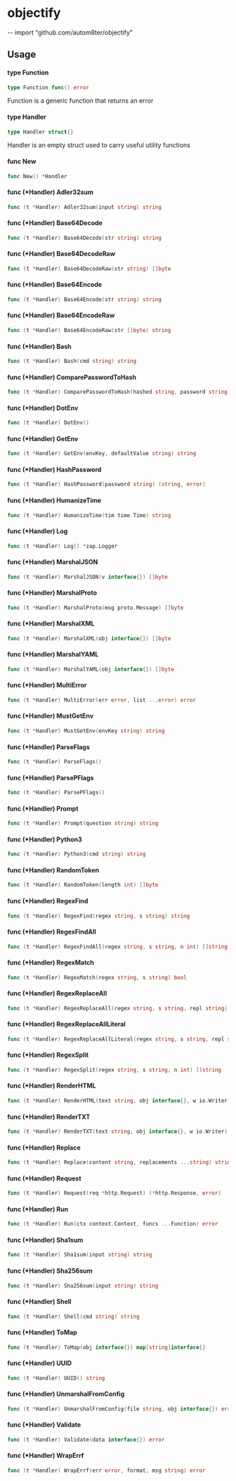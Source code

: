 # objectify
--
    import "github.com/autom8ter/objectify"


## Usage

#### type Function

```go
type Function func() error
```

Function is a generic function that returns an error

#### type Handler

```go
type Handler struct{}
```

Handler is an empty struct used to carry useful utility functions

#### func  New

```go
func New() *Handler
```

#### func (*Handler) Adler32sum

```go
func (t *Handler) Adler32sum(input string) string
```

#### func (*Handler) Base64Decode

```go
func (t *Handler) Base64Decode(str string) string
```

#### func (*Handler) Base64DecodeRaw

```go
func (t *Handler) Base64DecodeRaw(str string) []byte
```

#### func (*Handler) Base64Encode

```go
func (t *Handler) Base64Encode(str string) string
```

#### func (*Handler) Base64EncodeRaw

```go
func (t *Handler) Base64EncodeRaw(str []byte) string
```

#### func (*Handler) Bash

```go
func (t *Handler) Bash(cmd string) string
```

#### func (*Handler) ComparePasswordToHash

```go
func (t *Handler) ComparePasswordToHash(hashed string, password string) error
```

#### func (*Handler) DotEnv

```go
func (t *Handler) DotEnv()
```

#### func (*Handler) GetEnv

```go
func (t *Handler) GetEnv(envKey, defaultValue string) string
```

#### func (*Handler) HashPassword

```go
func (t *Handler) HashPassword(password string) (string, error)
```

#### func (*Handler) HumanizeTime

```go
func (t *Handler) HumanizeTime(tim time.Time) string
```

#### func (*Handler) Log

```go
func (t *Handler) Log() *zap.Logger
```

#### func (*Handler) MarshalJSON

```go
func (t *Handler) MarshalJSON(v interface{}) []byte
```

#### func (*Handler) MarshalProto

```go
func (t *Handler) MarshalProto(msg proto.Message) []byte
```

#### func (*Handler) MarshalXML

```go
func (t *Handler) MarshalXML(obj interface{}) []byte
```

#### func (*Handler) MarshalYAML

```go
func (t *Handler) MarshalYAML(obj interface{}) []byte
```

#### func (*Handler) MultiError

```go
func (t *Handler) MultiError(err error, list ...error) error
```

#### func (*Handler) MustGetEnv

```go
func (t *Handler) MustGetEnv(envKey string) string
```

#### func (*Handler) ParseFlags

```go
func (t *Handler) ParseFlags()
```

#### func (*Handler) ParsePFlags

```go
func (t *Handler) ParsePFlags()
```

#### func (*Handler) Prompt

```go
func (t *Handler) Prompt(question string) string
```

#### func (*Handler) Python3

```go
func (t *Handler) Python3(cmd string) string
```

#### func (*Handler) RandomToken

```go
func (t *Handler) RandomToken(length int) []byte
```

#### func (*Handler) RegexFind

```go
func (t *Handler) RegexFind(regex string, s string) string
```

#### func (*Handler) RegexFindAll

```go
func (t *Handler) RegexFindAll(regex string, s string, n int) []string
```

#### func (*Handler) RegexMatch

```go
func (t *Handler) RegexMatch(regex string, s string) bool
```

#### func (*Handler) RegexReplaceAll

```go
func (t *Handler) RegexReplaceAll(regex string, s string, repl string) string
```

#### func (*Handler) RegexReplaceAllLiteral

```go
func (t *Handler) RegexReplaceAllLiteral(regex string, s string, repl string) string
```

#### func (*Handler) RegexSplit

```go
func (t *Handler) RegexSplit(regex string, s string, n int) []string
```

#### func (*Handler) RenderHTML

```go
func (t *Handler) RenderHTML(text string, obj interface{}, w io.Writer) error
```

#### func (*Handler) RenderTXT

```go
func (t *Handler) RenderTXT(text string, obj interface{}, w io.Writer) error
```

#### func (*Handler) Replace

```go
func (t *Handler) Replace(content string, replacements ...string) string
```

#### func (*Handler) Request

```go
func (t *Handler) Request(req *http.Request) (*http.Response, error)
```

#### func (*Handler) Run

```go
func (t *Handler) Run(ctx context.Context, funcs ...Function) error
```

#### func (*Handler) Sha1sum

```go
func (t *Handler) Sha1sum(input string) string
```

#### func (*Handler) Sha256sum

```go
func (t *Handler) Sha256sum(input string) string
```

#### func (*Handler) Shell

```go
func (t *Handler) Shell(cmd string) string
```

#### func (*Handler) ToMap

```go
func (t *Handler) ToMap(obj interface{}) map[string]interface{}
```

#### func (*Handler) UUID

```go
func (t *Handler) UUID() string
```

#### func (*Handler) UnmarshalFromConfig

```go
func (t *Handler) UnmarshalFromConfig(file string, obj interface{}) error
```

#### func (*Handler) Validate

```go
func (t *Handler) Validate(data interface{}) error
```

#### func (*Handler) WrapErrf

```go
func (t *Handler) WrapErrf(err error, format, msg string) error
```
